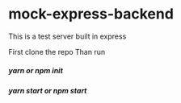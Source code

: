 # mock-express-backend
This is a test server built in express

First clone the repo
Than run 

##### yarn or npm init 
##### yarn start or npm start
